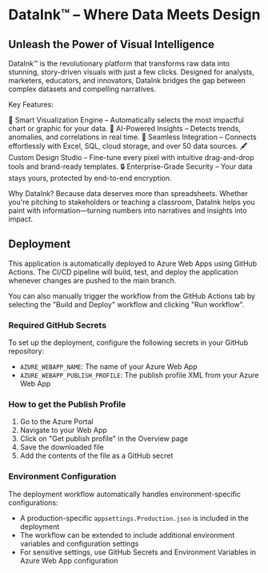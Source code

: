 # DataInk™ – Where Data Meets Design

## Unleash the Power of Visual Intelligence

DataInk™ is the revolutionary platform that transforms raw data into stunning, story-driven visuals with just a few clicks. Designed for analysts, marketers, educators, and innovators, DataInk bridges the gap between complex datasets and compelling narratives.

Key Features:

🎨 Smart Visualization Engine – Automatically selects the most impactful chart or graphic for your data.
🧠 AI-Powered Insights – Detects trends, anomalies, and correlations in real time.
🔗 Seamless Integration – Connects effortlessly with Excel, SQL, cloud storage, and over 50 data sources.
🖋️ Custom Design Studio – Fine-tune every pixel with intuitive drag-and-drop tools and brand-ready templates.
🔒 Enterprise-Grade Security – Your data stays yours, protected by end-to-end encryption.

Why DataInk?
Because data deserves more than spreadsheets. Whether you're pitching to stakeholders or teaching a classroom, DataInk helps you paint with information—turning numbers into narratives and insights into impact.

## Deployment

This application is automatically deployed to Azure Web Apps using GitHub Actions. The CI/CD pipeline will build, test, and deploy the application whenever changes are pushed to the main branch.

You can also manually trigger the workflow from the GitHub Actions tab by selecting the "Build and Deploy" workflow and clicking "Run workflow".

### Required GitHub Secrets

To set up the deployment, configure the following secrets in your GitHub repository:

- `AZURE_WEBAPP_NAME`: The name of your Azure Web App
- `AZURE_WEBAPP_PUBLISH_PROFILE`: The publish profile XML from your Azure Web App

### How to get the Publish Profile

1. Go to the Azure Portal
2. Navigate to your Web App
3. Click on "Get publish profile" in the Overview page
4. Save the downloaded file
5. Add the contents of the file as a GitHub secret

### Environment Configuration

The deployment workflow automatically handles environment-specific configurations:

- A production-specific `appsettings.Production.json` is included in the deployment
- The workflow can be extended to include additional environment variables and configuration settings
- For sensitive settings, use GitHub Secrets and Environment Variables in Azure Web App configuration